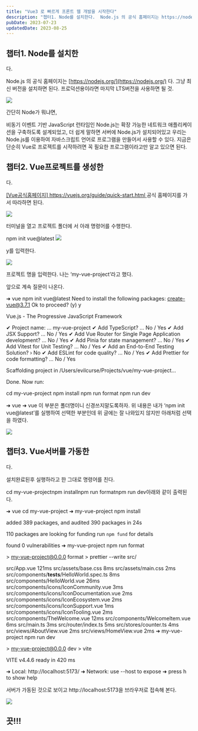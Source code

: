 ```yaml
---
title: "Vue3 로 빠르게 프론트 웹 개발을 시작한다"
description: "챕터1. Node를 설치한다.  Node.js 의 공식 홈페이지는 https://nodejs.org/ 다. 그냥 최신 버전을 설치하면 된다. 프로덕션용이라면 마지막 LTS버전을 사용하면 될 것.  간단히 Node가 뭐냐면,  비동기 이벤트 기반 JavaScript 런타임인 Node.js..."
pubDate: 2023-07-23
updatedDate: 2023-08-25
---
```


## 챕터1. Node를 설치한

다.

Node.js 의 공식 홈페이지는 [https://nodejs.org/](https://nodejs.org/) 다. 그냥 최신 버전을 설치하면 된다. 프로덕션용이라면 마지막 LTS버전을 사용하면 될 것.

![](/content/images/2023/07/DraggedImage.jpeg)

간단히 Node가 뭐냐면,

비동기 이벤트 기반 JavaScript 런타임인 Node.js는 확장 가능한 네트워크 애플리케이션을 구축하도록 설계되었고, 더 쉽게 말하면 서버에 Node.js가 설치되어있고 우리는 Node.js를 이용하여 자바스크립트 언어로 프로그램을 만들어서 사용할 수 있다. 지금은 단순히 Vue로 프로젝트를 시작하려면 꼭 필요한 프로그램이라고만 알고 있으면 된다.

## 챕터2. Vue프로젝트를 생성한

다.

[[Vue공식홈페이지] https://vuejs.org/guide/quick-start.html ](https://vuejs.org/guide/quick-start.html) 공식 홈페이지를 가서 따라하면 된다.

![](/content/images/2023/07/1--35---49--.pm-2023-07-23------3.56.01.jpg)

터미널을 열고 프로젝트 폴더에 서 아래 명령어를 수행한다.

npm init vue@latest
![](/content/images/2023/07/DraggedImage-1.jpeg)

y를 입력한다.

![](/content/images/2023/07/DraggedImage-2.jpeg)

프로젝트 명을 입력한다. 나는 ‘my-vue-project’라고 했다.

앞으로 계속 질문이 나온다.

➜  vue npm init vue@latest
Need to install the following packages: create-vue@3.7.1
Ok to proceed? (y) y

Vue.js - The Progressive JavaScript Framework

✔ Project name: … my-vue-project ✔ Add TypeScript? … No / Yes
✔ Add JSX Support? … No / Yes
✔ Add Vue Router for Single Page Application development? … No / Yes
✔ Add Pinia for state management? … No / Yes
✔ Add Vitest for Unit Testing? … No / Yes
✔ Add an End-to-End Testing Solution? › No
✔ Add ESLint for code quality? … No / Yes
✔ Add Prettier for code formatting? … No / Yes

Scaffolding project in /Users/evilcurse/Projects/vue/my-vue-project...

Done. Now run:

cd my-vue-project npm install
npm run format npm run dev

➜  vue 
➜ vue 이 부분은 폴더명이니 신경쓰지말도록하자. 위 내용은 내가 ‘npm init vue@latest’를 실행하여 선택한 부분인데 위 글에는 잘 나와있지 않지만 아래처럼 선택을 하였다.

![](/content/images/2023/07/DraggedImage-3.jpeg)

## 챕터3. Vue서버를 가동한

다.

설치완료된후 실행하라고 한 그대로 명령어를 친다.

cd my-vue-projectnpm installnpm run formatnpm run dev아래와 같이 출력된다.

➜  vue cd my-vue-project ➜  my-vue-project npm install

added 389 packages, and audited 390 packages in 24s

110 packages are looking for funding run `npm fund` for details

found 0 vulnerabilities
➜  my-vue-project npm run format

&gt; my-vue-project@0.0.0 format &gt; prettier --write src/

src/App.vue 121ms src/assets/base.css 8ms
src/assets/main.css 2ms
src/components/__tests__/HelloWorld.spec.ts 8ms
src/components/HelloWorld.vue 26ms
src/components/icons/IconCommunity.vue 3ms
src/components/icons/IconDocumentation.vue 2ms
src/components/icons/IconEcosystem.vue 2ms
src/components/icons/IconSupport.vue 1ms
src/components/icons/IconTooling.vue 2ms
src/components/TheWelcome.vue 12ms
src/components/WelcomeItem.vue 6ms src/main.ts 3ms
src/router/index.ts 5ms src/stores/counter.ts 4ms
src/views/AboutView.vue 2ms src/views/HomeView.vue 2ms
➜  my-vue-project npm run dev

&gt; my-vue-project@0.0.0 dev &gt; vite

  VITE v4.4.6  ready in 420 ms

  ➜  Local:   http://localhost:5173/
➜  Network: use --host to expose ➜  press h to show help

서버가 가동된 것으로 보이고 http://localhost:5173을 브라우저로 접속해 본다.

![](/content/images/2023/07/DraggedImage-4.jpeg)

## 끗!!!

